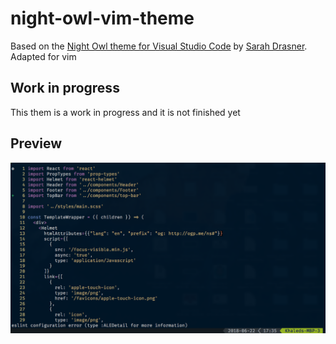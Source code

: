 # night-owl-vim-theme
Based on the [Night Owl theme for Visual Studio Code](https://github.com/sdras/night-owl-vscode-theme) by [Sarah Drasner](https://sarahdrasnerdesign.com/). Adapted for vim

## Work in progress
This them is a work in progress and it is not finished yet

## Preview
![screenshot](screenshot.png)
